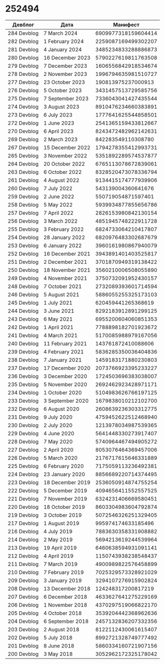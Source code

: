 # 252494

| Девблог | Дата | Манифест |
| - | - | - |
| 284 Devblog | 7 March 2024 | 6909977318159604414 |
| 282 Devblog | 1 February 2024 | 2259087169499302207 |
| 281 Devblog | 4 January 2024 | 3485234833288886873 |
| 280 Devblog | 16 December 2023 | 5790227619811763508 |
| 279 Devblog | 7 December 2023 | 1606556842918534674 |
| 278 Devblog | 2 November 2023 | 1996794635981510727 |
| 277 Devblog | 23 October 2023 | 190813975237000913 |
| 276 Devblog | 5 October 2023 | 3431457513729585756 |
| 275 Devblog | 7 September 2023 | 7336043041427435544 |
| 274 Devblog | 3 August 2023 | 8910476234660383891 |
| 273 Devblog | 6 July 2023 | 1777641625544858501 |
| 272 Devblog | 1 June 2023 | 2541365159433812667 |
| 270 Devblog | 6 April 2023 | 8243472482962142631 |
| 269 Devblog | 2 March 2023 | 842283549110308780 |
| 267 Devblog | 15 December 2022 | 1794278355412993731 |
| 265 Devblog | 3 November 2022 | 5351892289574537877 |
| 264 Devblog | 20 October 2022 | 6765113078672839061 |
| 263 Devblog | 6 October 2022 | 8328520473078336794 |
| 261 Devblog | 4 August 2022 | 9134415174777939906 |
| 260 Devblog | 7 July 2022 | 543139004360641676 |
| 259 Devblog | 2 June 2022 | 550719054871597401 |
| 258 Devblog | 5 May 2022 | 5939934877855656786 |
| 257 Devblog | 7 April 2022 | 2826153980842130154 |
| 256 Devblog | 3 March 2022 | 4851945748222911728 |
| 255 Devblog | 3 February 2022 | 6824733064210417807 |
| 254 Devblog | 28 January 2022 | 6820976483302687679 |
| 253 Devblog | 6 January 2022 | 3960161980867940079 |
| 252 Devblog | 16 December 2021 | 3943891401403525817 |
| 251 Devblog | 2 December 2021 | 3701870949319138422 |
| 250 Devblog | 18 November 2021 | 3560210006508055890 |
| 249 Devblog | 4 November 2021 | 3750732091952430157 |
| 248 Devblog | 7 October 2021 | 2732089393601714594 |
| 246 Devblog | 5 August 2021 | 5886055255325173103 |
| 245 Devblog | 1 July 2021 | 620459441265368619 |
| 244 Devblog | 3 June 2021 | 8292183912891299125 |
| 243 Devblog | 6 May 2021 | 6955200604060851353 |
| 242 Devblog | 1 April 2021 | 7788898182701923672 |
| 241 Devblog | 4 March 2021 | 5170085988979167056 |
| 240 Devblog | 11 February 2021 | 143761872410088606 |
| 239 Devblog | 4 February 2021 | 5836285350036404836 |
| 238 Devblog | 7 January 2021 | 1459183171880230803 |
| 237 Devblog | 17 December 2020 | 2073766923395233227 |
| 236 Devblog | 3 December 2020 | 1724503696383038007 |
| 235 Devblog | 5 November 2020 | 2692462923428971171 |
| 234 Devblog | 1 October 2020 | 5104983626766197125 |
| 233 Devblog | 3 September 2020 | 1679838010212102700 |
| 232 Devblog | 6 August 2020 | 2608639236303312775 |
| 231 Devblog | 9 July 2020 | 4759452622512468940 |
| 230 Devblog | 2 July 2020 | 1213978034987539365 |
| 229 Devblog | 4 June 2020 | 5641448330273917407 |
| 228 Devblog | 7 May 2020 | 5740964467494905272 |
| 227 Devblog | 2 April 2020 | 8053076464369457006 |
| 226 Devblog | 5 March 2020 | 2176717615646331889 |
| 225 Devblog | 6 February 2020 | 7175059113236492381 |
| 224 Devblog | 23 January 2020 | 8856689220714374495 |
| 223 Devblog | 18 December 2019 | 2536050914874755254 |
| 222 Devblog | 5 December 2019 | 4094656411552557525 |
| 221 Devblog | 7 November 2019 | 6324231406669580451 |
| 220 Devblog | 18 October 2019 | 8603304983604792874 |
| 219 Devblog | 3 October 2019 | 5072546326251329405 |
| 217 Devblog | 1 August 2019 | 995974174633185496 |
| 216 Devblog | 4 July 2019 | 7883630358331908882 |
| 214 Devblog | 2 May 2019 | 5694213619244539964 |
| 213 Devblog | 19 April 2019 | 6460638594931091141 |
| 212 Devblog | 4 April 2019 | 1150743938238548437 |
| 211 Devblog | 7 March 2019 | 4900989822576458899 |
| 210 Devblog | 7 February 2019 | 7025329573328921029 |
| 209 Devblog | 3 January 2019 | 3294107276915902824 |
| 208 Devblog | 13 December 2018 | 124248317200817219 |
| 207 Devblog | 6 December 2018 | 4633627641275229169 |
| 206 Devblog | 1 November 2018 | 4370297519066822170 |
| 205 Devblog | 4 October 2018 | 3539204442368962636 |
| 204 Devblog | 6 September 2018 | 2457132836207332356 |
| 203 Devblog | 2 August 2018 | 8122112430061615407 |
| 202 Devblog | 5 July 2018 | 8992721328749777492 |
| 201 Devblog | 8 June 2018 | 5860334160721907156 |
| 200 Devblog | 3 May 2018 | 3052962172325178042 |
